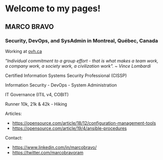 # Welcome to my pages!

## MARCO BRAVO

### Security, DevOps, and SysAdmin in Montreal, Québec, Canada

Working at [ovh.ca](https://ovh.ca)

*"Individual commitment to a group effort - that is what makes a team work, a company work, a society work, a civilization work". ~ Vince Lombardi*

Certified Information Systems Security Professional (CISSP)

Information Security - DevOps - System Administration

IT Governance (ITIL v4, COBIT)

Runner 10k, 21k & 42k - Hiking

Articles:
- https://opensource.com/article/18/12/configuration-management-tools
- https://opensource.com/article/19/4/ansible-procedures

Contact:
- https://www.linkedin.com/in/marcobravo/
- https://twitter.com/marcobravoram
